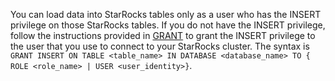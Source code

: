 
You can load data into StarRocks tables only as a user who has the INSERT privilege on those StarRocks tables. If you do not have the INSERT privilege, follow the instructions provided in [GRANT](../../sql-reference/sql-statements/account-management/GRANT.md) to grant the INSERT privilege to the user that you use to connect to your StarRocks cluster. The syntax is `GRANT INSERT ON TABLE <table_name> IN DATABASE <database_name> TO { ROLE <role_name> | USER <user_identity>}`.
